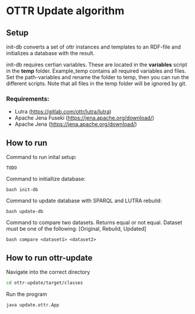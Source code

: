 # OTTR Update algorithm

## Setup
init-db converts a set of ottr instances and templates to an RDF-file and initializes a database with the result. 

init-db requires certian variables. These are located in the **variables** script in the **temp** folder. 
Example_temp contains all required variables and files. Set the path-variables and rename the folder to temp, then you can run the different scripts.
Note that all files in the temp folder will be ignored by git. 

### Requirements:
* Lutra (https://gitlab.com/ottr/lutra/lutra)
* Apache Jena Fuseki (https://jena.apache.org/download/)
* Apache Jena (https://jena.apache.org/download/)

## How to run
Command to run inital setup:
```
TODO
```

Command to initiallize database:
```
bash init-db
```

Command to update database with SPARQL and LUTRA rebuild:
```
bash update-db
```

Command to compare two datasets. Returns equal or not equal. Dataset must be one of the following: [Original, Rebuild, Updated]
```
bash compare <dataset1> <dataset2>
```

## How to run ottr-update
Navigate into the correct directory
```bash
cd ottr-update/target/classes
```

Run the program
```bash
java update.ottr.App
```